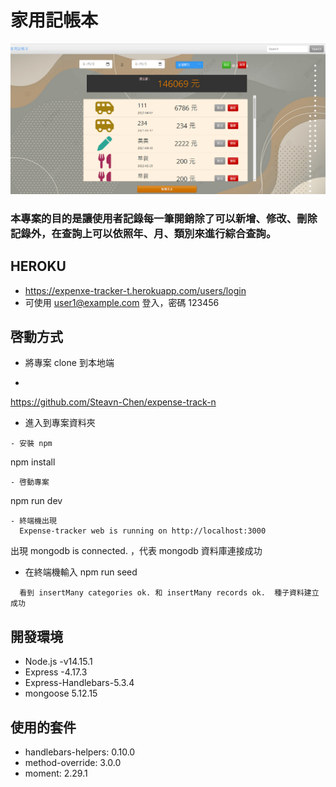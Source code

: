 # 家用記帳本

![rejected](https://github.com/Steavn-Chen/expense-track-n/blob/main/public/images/%E5%9C%96%E7%89%871.PNG)

### 本專案的目的是讓使用者記錄每一筆開銷除了可以新增、修改、刪除記錄外，在查詢上可以依照年、月、類別來進行綜合查詢。

## HEROKU
- https://expenxe-tracker-t.herokuapp.com/users/login
- 可使用 user1@example.com 登入，密碼 123456

## 啓動方式

- 將專案 clone 到本地端

-
https://github.com/Steavn-Chen/expense-track-n

- 進入到專案資料夾
```
- 安裝 npm
```
  npm install
```
- 啓動專案
```
  npm run dev
```
- 終端機出現  
  Expense-tracker web is running on http://localhost:3000
```
  出現 mongodb is connected. ，代表 mongodb 資料庫連接成功

- 在終端機輸入 npm run seed
```
  看到 insertMany categories ok. 和 insertMany records ok.  種子資料建立成功
```
## 開發環境
   
- Node.js -v14.15.1
- Express -4.17.3
- Express-Handlebars-5.3.4
- mongoose 5.12.15   

## 使用的套件

- handlebars-helpers: 0.10.0
- method-override: 3.0.0
- moment: 2.29.1
   
